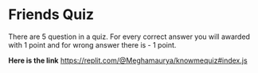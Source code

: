  # Friends Quiz

 There are 5 question in a quiz. For every correct answer you will awarded with 1 point and for wrong answer there is - 1 point.
 
 **Here is the link**
 <https://replit.com/@Meghamaurya/knowmequiz#index.js>
 